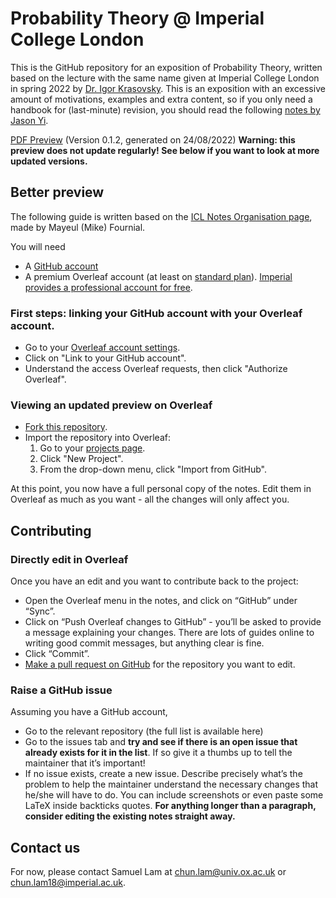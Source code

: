 # Probability Theory @ Imperial College London
This is the GitHub repository for an exposition of Probability Theory, written based on the lecture with the same name given at Imperial College London in spring 2022 by [Dr. Igor Krasovsky](https://www.imperial.ac.uk/people/i.krasovsky). This is an exposition with an excessive amount of motivations, examples and extra content, so if you only need a handbook for (last-minute) revision, you should read the following [notes by Jason Yi](https://github.com/JasonKYi/y3_notes/blob/main/Probability_Theory/Probability_Theory.pdf).

[PDF Preview](https://github.com/Samuel-CHLam/Imperial-Probability-Theory/blob/main/Probability_Theory.pdf) (Version 0.1.2, generated on 24/08/2022) **Warning: this preview does not update regularly! See below if you want to look at more updated versions.**

## Better preview
The following guide is written based on the [ICL Notes Organisation page](https://icl-notes.github.io/), made by Mayeul (Mike) Fournial.

You will need
- A [GitHub account](https://github.com/join)
- A premium Overleaf account (at least on [standard plan](https://www.overleaf.com/user/subscription/plans)). [Imperial provides a professional account for free](https://www.overleaf.com/edu/imperial).

### First steps: linking your GitHub account with your Overleaf account.
- Go to your [Overleaf account settings](https://www.overleaf.com/user/settings).
- Click on "Link to your GitHub account".
- Understand the access Overleaf requests, then click "Authorize Overleaf".

### Viewing an updated preview on Overleaf
- [Fork this repository](https://help.github.com/en/articles/fork-a-repo#fork-an-example-repository).
- Import the repository into Overleaf:
    1. Go to your [projects page](https://www.overleaf.com/project).
    2. Click "New Project".
    3. From the drop-down menu, click "Import from GitHub".

At this point, you now have a full personal copy of the notes. Edit them in Overleaf as much as you want - all the changes will only affect you.

## Contributing
### Directly edit in Overleaf
Once you have an edit and you want to contribute back to the project:

- Open the Overleaf menu in the notes, and click on “GitHub” under “Sync”.
- Click on “Push Overleaf changes to GitHub” - you’ll be asked to provide a message explaining your changes. There are lots of guides online to writing good commit messages, but anything clear is fine.
- Click “Commit”.
- [Make a pull request on GitHub](https://help.github.com/en/articles/creating-a-pull-request) for the repository you want to edit.

### Raise a GitHub issue
Assuming you have a GitHub account,
- Go to the relevant repository (the full list is available here)
- Go to the issues tab and **try and see if there is an open issue that already exists for it in the list**. If so give it a thumbs up to tell the maintainer that it’s important!
- If no issue exists, create a new issue. Describe precisely what’s the problem to help the maintainer understand the necessary changes that he/she will have to do. You can include screenshots or even paste some LaTeX inside backticks quotes. **For anything longer than a paragraph, consider editing the existing notes straight away.**

## Contact us
For now, please contact Samuel Lam at chun.lam@univ.ox.ac.uk or chun.lam18@imperial.ac.uk.
